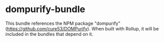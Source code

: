 # dompurify-bundle

This bundle references the NPM package "dompurify" (https://github.com/cure53/DOMPurify). When built with Rollup, it will be included in the bundles that depend on it.
